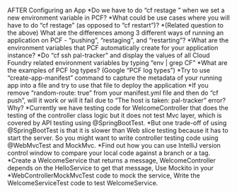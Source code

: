 AFTER 
Configuring an App
*Do we have to do “cf restage ” when we set a new environment variable in PCF?
*What could be use cases where you will have to do “cf restage” (as opposed to “cf restart”)?
*(Related question to the above) What are the differences among 3 different ways of running an application on PCF - “pushing”, “restaging”, and “restarting”?
*What are the environment variables that PCF automatically create for your application instance?
*Do “cf ssh pal-tracker” and display the values of all Cloud Foundry related environment variables by typing “env | grep CF”
*What are the examples of PCF log types? (Google “PCF log types”)
*Try to use “create-app-manifest” command to capture the metadata of your running app into a file and try to use that file to deploy the application
*If you remove “random-route: true” from your manifest.yml file and then do “cf push”, will it work or will it fail due to “The host is taken: pal-tracker” error? Why?
*Currently we have testing code for WelcomeController that does the testing of the controller class logic but it does not test Mvc layer, which is covered by API testing using @SpringBootTest.
*But one trade-off of using @SpringBootTest is that it is slower than Web slice testing because it has to start the server. So you might want to write controller testing code using @WebMvcTest and MockMvc.
*Find out how you can use IntelliJ version control window to compare your local code against a branch or a tag.
*Create a WelcomeService that returns a message, WelcomeController depends on the HelloService to get that message, Use Mockito in your
*WebControllerMockMvcTest code to mock the service, Write the WelcomeServiceTest code to test WelcomeService.
